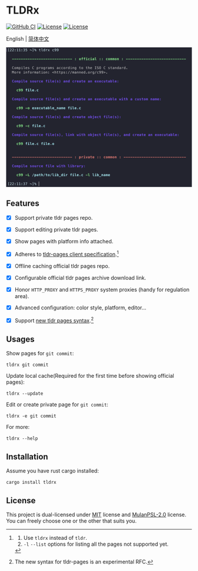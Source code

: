 <h1>TLDRx</h1>

<p>
  <a href="https://github.com/tldrx/tldrx/actions/workflows/ci.yml/badge.svg"><img alt="GitHub CI" src="https://github.com/tldrx/tldrx/actions/workflows/ci.yml/badge.svg"></a>
  <a href="https://img.shields.io/crates/l/tldrx"><img alt="License" src="https://img.shields.io/crates/l/tldrx"></a>
  <a href="https://img.shields.io/crates/v/tldrx"><img alt="License" src="https://img.shields.io/crates/v/tldrx"></a>
</p>

<p>English | <a href="README.zh.md">简体中文</a></p>

<p>
  <img src="docs/screenshot.png" alt="screenshot" width="582">
</p>


## Features

- [x] Support private tldr pages repo. 
- [x] Support editing private tldr pages.
- [x] Show pages with platform info attached.
- [x] Adheres to [tldr-pages client specification](https://github.com/tldr-pages/tldr/blob/main/CLIENT-SPECIFICATION.md).[^1]
- [x] Offline caching official tldr pages repo.
- [x] Configurable official tldr pages archive download link.
- [x] Honor `HTTP_PROXY` and `HTTPS_PROXY` system proxies (handy for regulation area).
- [x] Advanced configuration: color style, platform, editor...
- [x] Support [new tldr pages syntax](https://github.com/tldr-pages/tldr/pull/958).[^2]


## Usages

Show pages for `git commit`:

    tldrx git commit

Update local cache(Required for the first time before showing official pages):

    tldrx --update

Edit or create private page for `git commit`:

    tldrx -e git commit

For more:

    tldrx --help


## Installation

Assume you have rust cargo installed:

    cargo install tldrx


## License

This project is dual-licensed under [MIT](LICENSE-MIT) license and [MulanPSL-2.0](LICENSE-MulanPSL) license.
You can freely choose one or the other that suits you.



[^1]: 1. Use `tldrx` instead of `tldr`.
      2. `-l` `--list` options for listing all the pages not supported yet.

[^2]: The new syntax for tldr-pages is an experimental RFC.